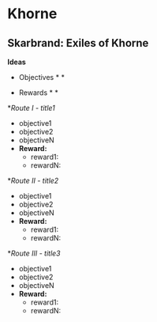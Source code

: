 # Khorne

## Skarbrand: Exiles of Khorne

**Ideas**

  * Objectives
    * 
	*

  * Rewards
    * 
	*

**Route I - title1*
  * objective1
  * objective2
  * objectiveN
  * **Reward:** 
    * reward1: 
    * rewardN:

**Route II - title2*
  * objective1
  * objective2
  * objectiveN
  * **Reward:** 
    * reward1: 
    * rewardN:

**Route III - title3*
  * objective1
  * objective2
  * objectiveN
  * **Reward:** 
    * reward1: 
    * rewardN:

